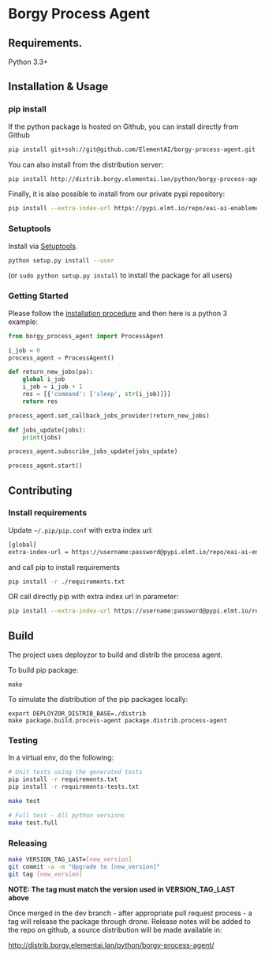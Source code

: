 # Borgy Process Agent

## Requirements.

Python 3.3+

## Installation & Usage

### pip install

If the python package is hosted on Github, you can install directly from Github

```sh
pip install git+ssh://git@github.com/ElementAI/borgy-process-agent.git
```

You can also install from the distribution server:

```sh
pip install http://distrib.borgy.elementai.lan/python/borgy-process-agent/borgy-process-agent-[version].tar.gz
```

Finally, it is also possible to install from our private pypi repository:

```sh
pip install --extra-index-url https://pypi.elmt.io/repo/eai-ai-enablement borgy-process-agent==[version]
```

### Setuptools

Install via [Setuptools](http://pypi.python.org/pypi/setuptools).

```sh
python setup.py install --user
```
(or `sudo python setup.py install` to install the package for all users)

### Getting Started


Please follow the [installation procedure](#installation--usage) and then here is a python 3 example:

```python
from borgy_process_agent import ProcessAgent

i_job = 0
process_agent = ProcessAgent()

def return_new_jobs(pa):
    global i_job
    i_job = i_job + 1
    res = [{'command': ['sleep', str(i_job)]}]
    return res

process_agent.set_callback_jobs_provider(return_new_jobs)

def jobs_update(jobs):
    print(jobs)

process_agent.subscribe_jobs_update(jobs_update)

process_agent.start()
```

## Contributing

### Install requirements

Update `~/.pip/pip.conf` with extra index url:
```sh
[global]
extra-index-url = https://username:password@pypi.elmt.io/repo/eai-ai-enablement
```
and call pip to install requirements
```sh
pip install -r ./requirements.txt
```

OR call directly pip with extra index url in parameter:

```sh
pip install --extra-index-url https://username:password@pypi.elmt.io/repo/eai-ai-enablement -r ./requirements.txt
```

## Build

The project uses deployzor to build and distrib the process agent.


To build pip package:
```
make
```

To simulate the distribution of the pip packages locally:
```
export DEPLOYZOR_DISTRIB_BASE=./distrib
make package.build.process-agent package.distrib.process-agent
```


### Testing

In a virtual env, do the following:

```sh
# Unit tests using the generated tests
pip install -r requirements.txt
pip install -r requirements-tests.txt

make test

# Full test - All python versions
make test.full
```

### Releasing

```sh
make VERSION_TAG_LAST=[new_version]
git commit -a -m "Upgrade to [new_version]"
git tag [new_version]
```

**NOTE: The tag must match the version used in VERSION_TAG_LAST above**

Once merged in the dev branch - after appropriate pull request process - a tag will
release the package through drone. Release notes will be added to the repo on github,
a source distribution will be made available in:

http://distrib.borgy.elementai.lan/python/borgy-process-agent/
